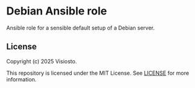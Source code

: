 # Debian Ansible role

Ansible role for a sensible default setup of a Debian server.

## License

Copyright (c) 2025 Visiosto.

This repository is licensed under the MIT License. See [LICENSE](LICENSE) for
more information.
